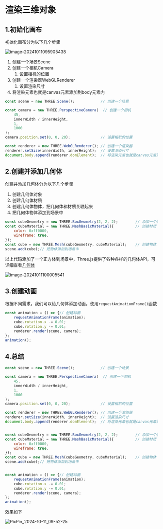 # 渲染三维对象

## 1.初始化画布

初始化画布分为以下几个步骤

![image-20241011095905438](https://gitee.com/xarzhi/picture/raw/master/img/image-20241011095905438.png)

1. 创建一个场景Scene
2. 创建一个相机Camera
   1. 设置相机的位置
3. 创建一个渲染器WebGLRenderer
   1. 设置渲染尺寸
4. 将渲染元素也就是canvas元素添加到body元素内

```js
const scene = new THREE.Scene();   			// 创建一个场景

const camera = new THREE.PerspectiveCamera(  // 创建一个相机
    45,
    innerWidth / innerHeight,
    1,
    1000
);
camera.position.set(0, 0, 20); 				// 设置相机的位置

const renderer = new THREE.WebGLRenderer();	// 创建一个渲染器
renderer.setSize(innerWidth, innerHeight);	// 设置渲染尺寸
document.body.append(renderer.domElement);	// 将渲染元素也就是canvas元素添加到body元素内，
```



## 2.创建并添加几何体

创建并添加几何体分为以下几个步骤

1. 创建几何体对象
2. 创建几何体材质
3. 创建几何体物体，把几何体和材质关联起来
4. 把几何体物体添加到场景中

```js
const cubeGeometry = new THREE.BoxGeometry(2, 2, 2);		// 添加一个立方体几何对象
const cubeMaterial = new THREE.MeshBasicMaterial({			// 创建材质
    color: 0xff0000,
    wireframe: true,
});
const cube = new THREE.Mesh(cubeGeometry, cubeMaterial);	// 创建物体
scene.add(cube);// 把物体添加到场景中
```

以上代码添加了一个正方体到场景中，Three.js提供了各种各样的几何体API，可详细查看[几何体](../几何体/#BoxGeometry)

![image-20241011100005541](https://gitee.com/xarzhi/picture/raw/master/img/image-20241011100005541.png)

## 3.创建动画

根据不同需求，我们可以给几何体添加动画，使用`requestAnimationFrame()`函数

```js
const animation = () => {// 创建动画
    requestAnimationFrame(animation);
    cube.rotation.x -= 0.01;
    cube.rotation.y -= 0.01;
    renderer.render(scene, camera);
};
animation();
```





## 4.总结

```js
const scene = new THREE.Scene();   			// 创建一个场景

const camera = new THREE.PerspectiveCamera(  // 创建一个相机
    45,
    innerWidth / innerHeight,
    1,
    1000
);
camera.position.set(0, 0, 20); 				// 设置相机的位置

const renderer = new THREE.WebGLRenderer();	// 创建一个渲染器
renderer.setSize(innerWidth, innerHeight);	// 设置渲染尺寸
document.body.append(renderer.domElement);	// 将渲染元素也就是canvas元素添加到body元素内，


const cubeGeometry = new THREE.BoxGeometry(2, 2, 2);		// 添加一个立方体几何对象
const cubeMaterial = new THREE.MeshBasicMaterial({			// 创建材质
    color: 0xff0000,
    wireframe: true,
});
const cube = new THREE.Mesh(cubeGeometry, cubeMaterial);	// 创建物体
scene.add(cube);// 把物体添加到场景中


const animation = () => {// 创建动画
    requestAnimationFrame(animation);
    cube.rotation.x -= 0.01;
    cube.rotation.y -= 0.01;
    renderer.render(scene, camera);
};
animation();
```

效果如下

![PixPin_2024-10-11_09-52-25](https://gitee.com/xarzhi/picture/raw/master/img/PixPin_2024-10-11_09-52-25.gif)
